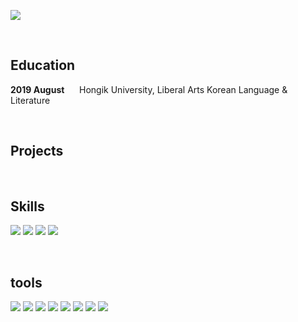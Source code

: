 <img src="https://capsule-render.vercel.app/api?text=Seungyeon&nbsp;&nbsp;&nbsp;&nbsp;&nbsp;Sung&fontColor=000000&type=soft&color=ffffff&animation=fadeIn&fontSize=80"
/>

<br>

## Education
**2019 August** &nbsp;&nbsp;&nbsp;&nbsp; Hongik University, Liberal Arts Korean Language & Literature

<br>

## Projects

<br>

## Skills
<img src="https://img.shields.io/badge/HTML5-b4e7bb?style=flat-square&logo=HTML5&logoColor=000000"/> <img src="https://img.shields.io/badge/CSS3-b4e7bb?style=flat-square&logo=CSS3&logoColor=000000"/> <img src="https://img.shields.io/badge/JavaScript-b4e7bb?style=flat-square&logo=JavaScript&logoColor=000000"/> <img src="https://img.shields.io/badge/jQuery-b4e7bb?style=flat-square&logo=jQuery&logoColor=000000"/>

<br>

## tools
<img src="https://img.shields.io/badge/Photoshop-e7b4cc?style=flat-square&logo=adobephotoshop&logoColor=000000"/> <img src="https://img.shields.io/badge/XD-e7b4cc?style=flat-square&logo=adobexd&logoColor=000000"/> <img src="https://img.shields.io/badge/Zeplin-e7b4cc?style=flat-square&"/> <img src="https://img.shields.io/badge/Git-e7b4cc?style=flat-square&logo=git&logoColor=000000"> <img src="https://img.shields.io/badge/Atlassian-e7b4cc?style=flat-square&logo=Atlassian&logoColor=000000"/> <img src="https://img.shields.io/badge/Jira-e7b4cc?style=flat-square&logo=Jira&logoColor=000000"/> <img src="https://img.shields.io/badge/Slack-e7b4cc?style=flat-square&logo=slack&logoColor=000000"/> <img src="https://img.shields.io/badge/Microsoft Teams-e7b4cc?style=flat-square&logo=microsoftteams&logoColor=000000"/>
